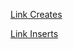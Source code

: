 [Link Creates](https://github.com/Brunowcst/prova-bd/blob/main/provaBd/tarefa01-create.sql)

[Link Inserts](https://github.com/Brunowcst/prova-bd/blob/main/provaBd/tarefa01-create.sql)
